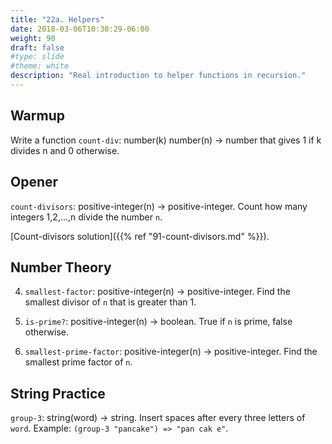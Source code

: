 ```yaml
---
title: "22a. Helpers"
date: 2018-03-06T10:30:29-06:00
weight: 90
draft: false
#type: slide
#theme: white
description: "Real introduction to helper functions in recursion."
---
```


## Warmup

Write a function `count-div`: number(k) number(n) -> number that gives
1 if k divides n and 0 otherwise.


## Opener

`count-divisors`: positive-integer(n) -> positive-integer. Count how
many integers 1,2,...,n divide the number `n`.

[Count-divisors solution]({{% ref "91-count-divisors.md" %}}).

## Number Theory


4. `smallest-factor`: positive-integer(n) -> positive-integer. Find the smallest divisor of `n` that is greater than 1.

3. `is-prime?`: positive-integer(n) -> boolean. True if `n` is prime,
   false otherwise.

5. `smallest-prime-factor`: positive-integer(n) -> positive-integer. Find the smallest prime factor of `n`.

## String Practice

`group-3`: string(word) -> string. Insert spaces after every three letters of `word`. Example: `(group-3 "pancake") => "pan cak e"`.

